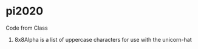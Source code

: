 # pi2020
Code from Class

1. 8x8Alpha is a list of uppercase characters for use with the unicorn-hat

